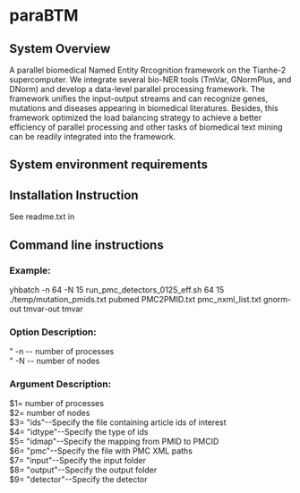 # paraBTM
## System Overview
A parallel biomedical Named Entity Rrcognition framework on the Tianhe-2 supercomputer. We integrate several bio-NER tools (TmVar, GNormPlus, and DNorm) and develop a data-level parallel processing framework. The framework unifies the input-output streams and can recognize genes, mutations and diseases appearing in biomedical literatures. Besides, this framework optimized the load balancing strategy to achieve a better efficiency of parallel processing and other tasks of biomedical text mining can be readily integrated into the framework.  
## System environment requirements  
## Installation Instruction 
See readme.txt in 
## Command line instructions  

### Example:
yhbatch -n 64 -N 15 run_pmc_detectors_0125_eff.sh 64 15 ./temp/mutation_pmids.txt pubmed PMC2PMID.txt pmc_nxml_list.txt gnorm-out tmvar-out tmvar
### Option Description:
"	-n -- number of processes  
"	-N -- number of nodes  

### Argument Description:
$1= number of processes   
$2= number of nodes   
$3= "ids"--Specify the file containing article ids of interest  
$4= "idtype"--Specify the type of ids  
$5= "idmap"--Specify the mapping from PMID to PMCID   
$6= "pmc"--Specify the file with PMC XML paths   
$7= "input"--Specify the input folder   
$8= "output"--Specify the output folder  
$9= "detector"--Specify the detector   

